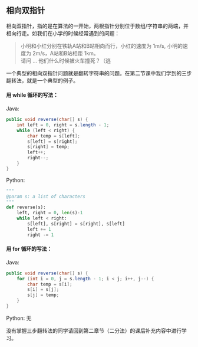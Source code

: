 ## 相向双指针

相向双指针，指的是在算法的一开始，两根指针分别位于数组/字符串的两端，并相向行走。如我们在小学的时候经常遇到的问题：

> 小明和小红分别在铁轨A站和B站相向而行，小红的速度为 1m/s, 小明的速度为 2m/s，A站和B站相距 1km。  
> 请问 ... 他们什么时候被火车撞死？（逃

一个典型的相向双指针问题就是翻转字符串的问题。在第二节课中我们学到的三步翻转法，就是一个典型的例子。

#### 用 while 循环的写法：

Java:

```java
public void reverse(char[] s) {
    int left = 0, right = s.length - 1;
    while (left < right) {
        char temp = s[left];
        s[left] = s[right];
        s[right] = temp;
        left++;
        right--; 
    }
}
```

Python:

```py
"""
@param s: a list of characters
"""
def reverse(s):
    left, right = 0, len(s)-1
    while left < right:
        s[left], s[right] = s[right], s[left]
        left += 1
        right -= 1
```

#### 用 for 循环的写法：

Java:

```java
public void reverse(char[] s) {
    for (int i = 0, j = s.length - 1; i < j; i++, j--) {
        char temp = s[i];
        s[i] = s[j];
        s[j] = temp;
    }
}
```

Python: 无

没有掌握三步翻转法的同学请回到第二章节（二分法）的课后补充内容中进行学习。

